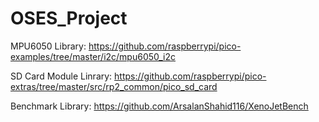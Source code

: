 # OSES_Project

MPU6050 Library: https://github.com/raspberrypi/pico-examples/tree/master/i2c/mpu6050_i2c

SD Card Module Linrary: https://github.com/raspberrypi/pico-extras/tree/master/src/rp2_common/pico_sd_card

Benchmark Library: https://github.com/ArsalanShahid116/XenoJetBench
